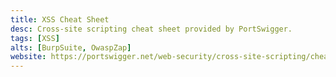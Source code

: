 ```yaml
---
title: XSS Cheat Sheet
desc: Cross-site scripting cheat sheet provided by PortSwigger.
tags: [XSS]
alts: [BurpSuite, OwaspZap]
website: https://portswigger.net/web-security/cross-site-scripting/cheat-sheet
---
```

